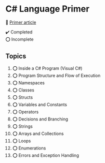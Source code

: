# C# Language Primer

:link: [Primer article](https://learn.microsoft.com/en-us/previous-versions/visualstudio/visual-studio-2008/zkxk2fwf(v=vs.90))

:heavy_check_mark: Completed  
:o: Incomplete

## Topics

1. :o: Inside a C# Program (Visual C#)
2. :o: Program Structure and Flow of Execution
3. :o: Namespaces
4. :o: Classes
5. :o: Structs
6. :o: Variables and Constants
7. :o: Operators
8. :o: Decisions and Branching
9. :o: Strings
10. :o: Arrays and Collections
11. :o: Loops
12. :o: Enumerations
13. :o: Errors and Exception Handling
